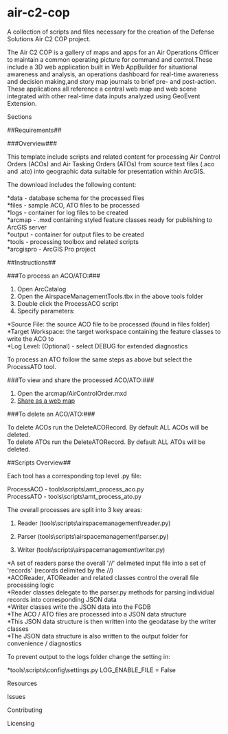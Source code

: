 # air-c2-cop
A collection of scripts and files necessary for the creation of the Defense Solutions Air C2 COP project.

The Air C2 COP is a gallery of maps and apps for an Air Operations Officer to maintain a common operating picture for command and control.These include a 3D web application built in Web AppBuilder for situational awareness and analysis, an operations dashboard for real-time awareness and decision making,and story map journals to brief pre- and post-action. These applications all reference a central web map and web scene integrated with other real-time data inputs analyzed using GeoEvent Extension.

Sections

##Requirements##

###Overview###

This template include scripts and related content for processing Air Control Orders (ACOs) and Air Tasking Orders (ATOs) from source text files (.aco and .ato) into geographic data suitable for presentation within ArcGIS.

The download includes the following content:

  *data - database schema for the processed files  
  *files - sample ACO, ATO files to be processed  
  *logs - container for log files to be created  
  *arcmap - .mxd containing styled feature classes ready for publishing to ArcGIS server  
  *output - container for output files to be created  
  *tools - processing toolbox and related scripts  
  *arcgispro - ArcGIS Pro project  

##Instructions##

###To process an ACO/ATO:###

1. Open ArcCatalog
2. Open the AirspaceManagementTools.tbx in the above tools folder
3. Double click the ProcessACO script
4. Specify parameters:

  *Source File: the source ACO file to be processed (found in files folder)  
  *Target Workspace: the target workspace containing the feature classes to write the ACO to  
  *Log Level: (Optional) - select DEBUG for extended diagnostics  

To process an ATO follow the same steps as above but select the ProcessATO tool.

###To view and share the processed ACO/ATO:###

1. Open the arcmap/AirControlOrder.mxd
2. [Share as a web map](http://server.arcgis.com/en/server/latest/get-started/windows/tutorial-publishing-a-map-service.htm "Tutorial: Publishing a map service")

###To delete an ACO/ATO:###

To delete ACOs run the DeleteACORecord. By default ALL ACOs will be deleted.  
To delete ATOs run the DeleteATORecord. By default ALL ATOs will be deleted.  

##Scripts Overview##

Each tool has a corresponding top level .py file:

ProcessACO - tools\scripts\amt_process_aco.py  
ProcessATO - tools\scripts\amt_process_ato.py  

The overall processes are split into 3 key areas:

1. Reader (tools\scripts\airspacemanagement\reader.py)

2. Parser (tools\scripts\airspacemanagement\parser.py)

3. Writer (tools\scripts\airspacemanagement\writer.py)

  *A set of readers parse the overall '//' delimeted input file into a set of 'records' (records delimited by the //)  
  *ACOReader, ATOReader and related classes control the overall file processing logic  
  *Reader classes delegate to the parser.py methods for parsing individual records into corresponding JSON data  
  *Writer classes write the JSON data into the FGDB  
  *The ACO / ATO files are processed into a JSON data structure  
  *This JSON data structure is then written into the geodatase by the writer classes  
  *The JSON data structure is also written to the output folder for convenience / diagnostics  

To prevent output to the logs folder change the setting in:

*tools\scripts\config\settings.py   LOG_ENABLE_FILE = False

Resources

Issues

Contributing

Licensing
